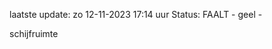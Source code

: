 laatste update: 
zo 12-11-2023 17:14   uur 
Status: FAALT - geel - 
<div class="service Y">schijfruimte</div>